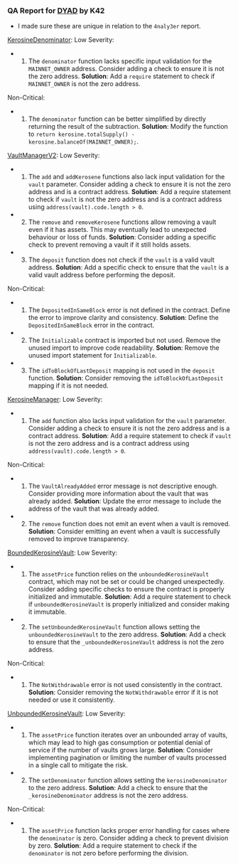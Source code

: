 ### QA Report for [DYAD](https://github.com/code-423n4/2024-04-dyad/tree/main) by K42

- I made sure these are unique in relation to the ``4naly3er`` report.

[KerosineDenominator](https://github.com/code-423n4/2024-04-dyad/blob/main/src/staking/KerosineDenominator.sol):
Low Severity:
- 1. The `denominator` function lacks specific input validation for the `MAINNET_OWNER` address. Consider adding a check to ensure it is not the zero address.
   **Solution**: Add a ``require`` statement to check if `MAINNET_OWNER` is not the zero address.

Non-Critical:
- 1. The `denominator` function can be better simplified by directly returning the result of the subtraction.
   **Solution**: Modify the function to `return kerosine.totalSupply() - kerosine.balanceOf(MAINNET_OWNER);`.

[VaultManagerV2](https://github.com/code-423n4/2024-04-dyad/blob/main/src/core/VaultManagerV2.sol):
Low Severity:
- 1. The `add` and `addKerosene` functions also lack input validation for the `vault` parameter. Consider adding a check to ensure it is not the zero address and is a contract address.
   **Solution**: Add a require statement to check if `vault` is not the zero address and is a contract address using `address(vault).code.length > 0`.

- 2. The `remove` and `removeKerosene` functions allow removing a vault even if it has assets. This may eventually lead to unexpected behaviour or loss of funds.
   **Solution**: Consider adding a specific check to prevent removing a vault if it still holds assets.

- 3. The `deposit` function does not check if the `vault` is a valid vault address.
   **Solution**: Add a specific check to ensure that the `vault` is a valid vault address before performing the deposit.

Non-Critical:
- 1. The `DepositedInSameBlock` error is not defined in the contract. Define the error to improve clarity and consistency.
   **Solution**: Define the `DepositedInSameBlock` error in the contract.

- 2. The `Initializable` contract is imported but not used. Remove the unused import to improve code readability.
   **Solution**: Remove the unused import statement for `Initializable`.

- 3. The `idToBlockOfLastDeposit` mapping is not used in the `deposit` function.
   **Solution**: Consider removing the `idToBlockOfLastDeposit` mapping if it is not needed.

[KerosineManager](https://github.com/code-423n4/2024-04-dyad/blob/main/src/core/KerosineManager.sol):
Low Severity:
- 1. The `add` function also lacks input validation for the `vault` parameter. Consider adding a check to ensure it is not the zero address and is a contract address.
   **Solution**: Add a require statement to check if `vault` is not the zero address and is a contract address using `address(vault).code.length > 0`.

Non-Critical:
- 1. The `VaultAlreadyAdded` error message is not descriptive enough. Consider providing more information about the vault that was already added.
   **Solution**: Update the error message to include the address of the vault that was already added.

- 2. The `remove` function does not emit an event when a vault is removed.
   **Solution**: Consider emitting an event when a vault is successfully removed to improve transparency.

[BoundedKerosineVault](https://github.com/code-423n4/2024-04-dyad/blob/main/src/core/Vault.kerosine.bounded.sol):
Low Severity:
- 1. The `assetPrice` function relies on the `unboundedKerosineVault` contract, which may not be set or could be changed unexpectedly. Consider adding specific checks to ensure the contract is properly initialized and immutable.
   **Solution**: Add a require statement to check if `unboundedKerosineVault` is properly initialized and consider making it immutable.

- 2. The `setUnboundedKerosineVault` function allows setting the `unboundedKerosineVault` to the zero address.
   **Solution**: Add a check to ensure that the `_unboundedKerosineVault` address is not the zero address.

Non-Critical:
- 1. The `NotWithdrawable` error is not used consistently in the contract.
   **Solution**: Consider removing the `NotWithdrawable` error if it is not needed or use it consistently.

[UnboundedKerosineVault](https://github.com/code-423n4/2024-04-dyad/blob/main/src/core/Vault.kerosine.unbounded.sol):
Low Severity:
- 1. The `assetPrice` function iterates over an unbounded array of vaults, which may lead to high gas consumption or potential denial of service if the number of vaults grows large.
   **Solution**: Consider implementing pagination or limiting the number of vaults processed in a single call to mitigate the risk.

- 2. The `setDenominator` function allows setting the `kerosineDenominator` to the zero address.
   **Solution**: Add a check to ensure that the `_kerosineDenominator` address is not the zero address.

Non-Critical:
- 1. The `assetPrice` function lacks proper error handling for cases where the `denominator` is zero. Consider adding a check to prevent division by zero.
   **Solution**: Add a require statement to check if the `denominator` is not zero before performing the division.